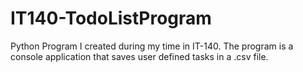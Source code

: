 # IT140-TodoListProgram
Python Program I created during my time in IT-140. The program is a console application that saves user defined tasks in a .csv file. 
